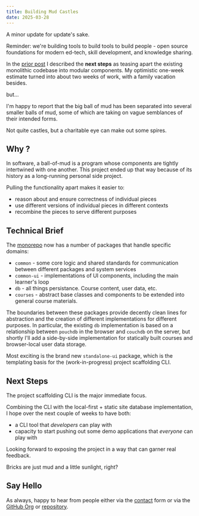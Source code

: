 ```yaml
---
title: Building Mud Castles
date: 2025-03-28
---
```


A minor update for update's sake.

Reminder: we're building tools to build tools to build people - open source foundations for modern ed-tech, skill development, and knowledge sharing.

In the [prior post](/blog/hello-world) I described the __next steps__ as teasing apart the existing monolithic codebase into modular components. My optimistic one-week estimate turned into about two weeks of work, with a family vacation besides.

but...

I'm happy to report that the big ball of mud has been separated into several smaller balls of mud, some of which are taking on vague semblances of their intended forms.

Not quite castles, but a charitable eye can make out some spires.

## Why ?

In software, a ball-of-mud is a program whose components are tightly intertwined with one another. This project ended up that way because of its history as a long-running personal side project.

Pulling the functionality apart makes it easier to:
- reason about and ensure correctness of individual pieces
- use different versions of individual pieces in different contexts
- recombine the pieces to serve different purposes

## Technical Brief

The [monorepo](https://github.com/patched-network/vue-skuilder) now has a number of packages that handle specific domains:
- `common` - some core logic and shared standards for communication between different packages and system services
- `common-ui` - implementations of UI components, including the main learner's loop
- `db` - all things persistance. Course content, user data, etc.
- `courses` - abstract base classes and components to be extended into general course materials.

The boundaries between these packages provide decently clean lines for abstraction and the creation of different implementations for different purposes. In particular, the existing `db` implementation is based on a relationship between `pouchdb` in the browser and `couchdb` on the server, but shortly I'll add a side-by-side implementation for statically built courses and browser-local user data storage.

Most exciting is the brand new `standalone-ui` package, which is the templating basis for the (work-in-progress) project scaffolding CLI.

## Next Steps

The project scaffolding CLI is the major immediate focus.

Combining the CLI with the local-first + static site database implementation, I hope over the next couple of weeks to have both:
- a CLI tool that _developers_ can play with
- capacity to start pushing out some demo applications that _everyone_ can play with

Looking forward to exposing the project in a way that can garner real feedback.

Bricks are just mud and a little sunlight, right?

## Say Hello

As always, happy to hear from people either via the [contact](/contact) form or via the [GitHub Org](https://github.com/patched-network) or [repository](https://github.com/patched-network/vue-skuilder).
